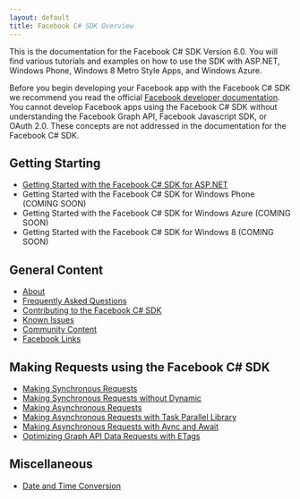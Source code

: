 ```yaml
---
layout: default
title: Facebook C# SDK Overview
---
```


This is the documentation for the Facebook C# SDK Version 6.0. You will find various tutorials and examples on how to use the SDK with ASP.NET, Windows Phone, Windows 8 Metro Style Apps, and Windows Azure.

Before you begin developing your Facebook app with the Facebook C# SDK we recommend you read the official [Facebook developer documentation](https://developers.facebook.com/docs/). You cannot develop Facebook apps using the Facebook C# SDK without understanding the Facebook Graph API, Facebook Javascript SDK, or OAuth 2.0. These concepts are not addressed in the documentation for the Facebook C# SDK. 

## Getting Starting

* [Getting Started with the Facebook C# SDK for ASP.NET](/docs/web/getting-started)
* Getting Started with the Facebook C# SDK for Windows Phone (COMING SOON)
* Getting Started with the Facebook C# SDK for Windows Azure (COMING SOON)
* Getting Started with the Facebook C# SDK for Windows 8 (COMING SOON)

## General Content

* [About](/docs/about)
* [Frequently Asked Questions](/docs/faq)
* [Contributing to the Facebook C# SDK](/docs/contribute)
* [Known Issues](/docs/known-issues)
* [Community Content](/docs/community-content)
* [Facebook Links](/docs/facebook-links)

## Making Requests using the Facebook C# SDK

* [Making Synchronous Requests](/docs/making-synchronous-requests)
* [Making Synchronous Requests without Dynamic](/docs/making-synchronous-without-dynamic-support)
* [Making Asynchronous Requests](/docs/making-asynchronous-requests)
* [Making Asynchronous Requests with Task Parallel Library](/docs/making-asynchronous-requests-with-task-parallel-library)
* [Making Asynchronous Requests with Aync and Await](/docs/making-asynchronous-requests-with-async-await)
* [Optimizing Graph API Data Requests with ETags](/docs/optimizing-graph-api-data-fetch-using-etags)

## Miscellaneous

* [Date and Time Conversion](/docs/datetimeconverter)